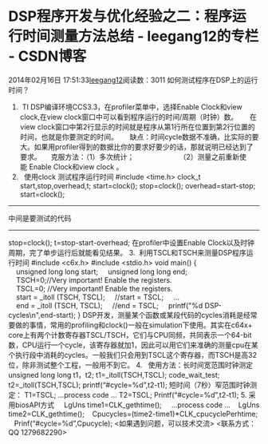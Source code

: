 # DSP程序开发与优化经验之二：程序运行时间测量方法总结 - leegang12的专栏 - CSDN博客
2014年02月16日 17:51:33[leegang12](https://me.csdn.net/leegang12)阅读数：3011
如何测试程序在DSP上的运行时间？
1.  TI DSP编译环境CCS3.3，在profiler菜单中，选择Enable Clock和view clock,在view
 clock窗口中可以看到程序运行的时间/周期（时钟）数。
     在view clock窗口中第2行显示的时间就是程序从第1行所在位置到第2行位置的时间，也就是你要测定的时间。
     缺点：时间cycle数据不准确，比实际的要大。如果用profiler得到的数据比你的要求好要少的话，那就说明已经达到了要求。
    克服方法：（1）多次统计；
                      （2）测量之前重新使能 Enable Clock和view clock 。
2.   使用clock
 测试程序运行时间
#include <time.h>
clock_t start,stop,overhead,t;
start=clock();
stop=clock();
overhead=start-stop;
start=clock();
****************************
中间是要测试的代码
****************************
stop=clock();
t=stop-start-overhead;
在profiler中设置Enable Clock以及时钟周期，完了单步运行后就能看见结果。
3.  利用TSCL和TSCH来测量DSP程序运行时间
#include <c6x.h>
#include <stdio.h>
void main()
{
    unsigned long long start;
    unsigned long long end; 
    TSCH=0;//Very important! Enable the registers.
    TSCL=0; //Very important! Enable the registers.
    start = _itoll (TSCH, TSCL);
    //start = TSCL;
    ...
    end = _itoll (TSCH, TSCL);
    //end = TSCL;
    printf("%d DSP-cycles\n",end-start);
}
DSP开发，测量某个函数或某段代码的cycles消耗是经常要做的事情，常用的profiling和clock()一般在simulation下使用。其实在c64x+ core上有两个计数寄存器TSCL/TSCH，它们与CPU同频，共同表示一个64-bit数，CPU运行一个cycle，该寄存器就加1，因此可以用它们来准确的测量cpu在某个执行段中消耗的cycles。一般我们只会用到TSCL这个寄存器，而TSCH是高32位，除非测试整个工程，一般用不到它。
4.   使用方法：长时间宽范围时钟测定
unsigned long long t1，t2;
t1=_itoll(TSCH,TSCL);
code_wait_test;
t2=_itoll(TSCH,TSCL);
printf(“#cycle=%d”,t2-t1);
短时间（7秒）窄范围时钟测定：
T1=TSCL;
…process code …
T2=TSCL;
Printf(“#cycle=%d”,t2-t1);
5. 采用biosAPI方式
    LgUns time1=CLK_gethtime();
    …process code …
   LgUns time2=CLK_gethtime();
   Cpucycles=(time2-time1)*CLK_cpucyclePerhtime;
   Prinf(“#cycle=%d”,Cpucycle);
<如果遇到问题，可以技术交流>
<联系方式：QQ 1279682290>

